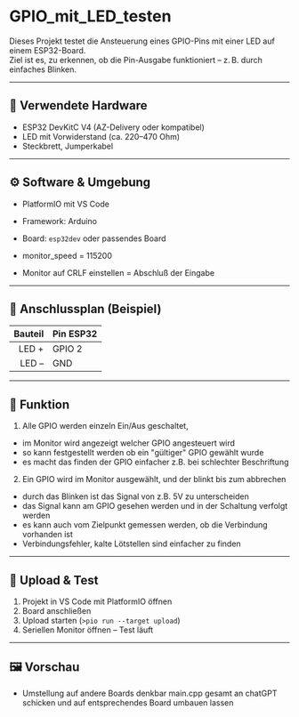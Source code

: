 # GPIO_mit_LED_testen

Dieses Projekt testet die Ansteuerung eines GPIO-Pins mit einer LED auf einem ESP32-Board.  
Ziel ist es, zu erkennen, ob die Pin-Ausgabe funktioniert – z. B. durch einfaches Blinken.

---

## 🧰 Verwendete Hardware

- ESP32 DevKitC V4 (AZ-Delivery oder kompatibel)
- LED mit Vorwiderstand (ca. 220–470 Ohm)
- Steckbrett, Jumperkabel

---

## ⚙️ Software & Umgebung

- PlatformIO mit VS Code
- Framework: Arduino
- Board: `esp32dev` oder passendes Board
- monitor_speed 	= 115200

- Monitor auf CRLF einstellen = Abschluß der Eingabe 

---

## 🔌 Anschlussplan (Beispiel)

| Bauteil | Pin ESP32 |
|--------:|-----------|
| LED +   | GPIO 2    |
| LED –   | GND       |

---

## 🧪 Funktion

1. Alle GPIO werden einzeln Ein/Aus geschaltet, 
- im Monitor wird angezeigt welcher GPIO angesteuert wird
- so kann festgestellt werden ob ein "gültiger" GPIO gewählt wurde
- es macht das finden der GPIO einfacher z.B. bei schlechter Beschriftung

2. Ein GPIO wird im Monitor ausgewählt, und der blinkt bis zum abbrechen
- durch das Blinken ist das Signal von z.B. 5V zu unterscheiden 
- das Signal kann am GPIO gesehen werden und in der Schaltung verfolgt werden
- es kann auch vom Zielpunkt gemessen werden, ob die Verbindung vorhanden ist
- Verbindungsfehler, kalte Lötstellen sind einfacher zu finden

---

## 🚀 Upload & Test

1. Projekt in VS Code mit PlatformIO öffnen
2. Board anschließen
3. Upload starten (`>pio run --target upload`)
4. Seriellen Monitor öffnen – Test läuft

---

## 🖼️ Vorschau 

- Umstellung auf andere Boards denkbar
  main.cpp gesamt an chatGPT schicken und auf entsprechendes Board umbauen lassen
  

